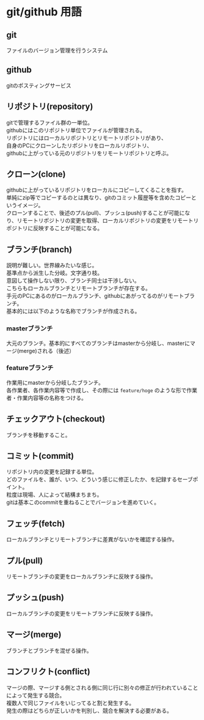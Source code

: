 # git/github 用語
## git
ファイルのバージョン管理を行うシステム
## github
gitのポスティングサービス
## リポジトリ(repository)
gitで管理するファイル群の一単位。  
githubにはこのリポジトリ単位でファイルが管理される。  
リポジトリにはローカルリポジトリとリモートリポジトリがあり、  
自身のPCにクローンしたリポジトリをローカルリポジトリ、  
githubに上がっている元のリポジトリをリモートリポジトリと呼ぶ。
## クローン(clone)
githubに上がっているリポジトリをローカルにコピーしてくることを指す。  
単純にzip等でコピーするのとは異なり、gitのコミット履歴等を含めたコピーというイメージ。  
クローンすることで、後述のプル(pull)、プッシュ(push)することが可能になり、リモートリポジトリの変更を取得、ローカルリポジトリの変更をリモートリポジトリに反映することが可能になる。
## ブランチ(branch)
説明が難しい。世界線みたいな感じ。  
基準点から派生した分岐。文字通り枝。  
意図して操作しない限り、ブランチ同士は干渉しない。  
こちらもローカルブランチとリモートブランチが存在する。  
手元のPCにあるのがローカルブランチ、githubにあがってるのがリモートブランチ。  
基本的には以下のような名称でブランチが作成される。  
### masterブランチ
大元のブランチ。基本的にすべてのブランチはmasterから分岐し、masterにマージ(merge)される（後述）
### featureブランチ
作業用にmasterから分岐したブランチ。  
各作業者、各作業内容等で作成し、その際には `feature/hoge` のような形で作業者・作業内容等の名称をつける。  
## チェックアウト(checkout)
ブランチを移動すること。
## コミット(commit)
リポジトリ内の変更を記録する単位。  
どのファイルを、誰が、いつ、どういう感じに修正したか、を記録するセーブポイント。  
粒度は現場、人によって結構まちまち。  
gitは基本このcommitを重ねることでバージョンを進めていく。
## フェッチ(fetch)
ローカルブランチとリモートブランチに差異がないかを確認する操作。
## プル(pull)
リモートブランチの変更をローカルブランチに反映する操作。
## プッシュ(push)
ローカルブランチの変更をリモートブランチに反映する操作。
## マージ(merge)
ブランチとブランチを混ぜる操作。
## コンフリクト(conflict)
マージの際、マージする側とされる側に同じ行に別々の修正が行われていることによって発生する競合。  
複数人で同じファイルをいじってると割と発生する。  
発生の際はどちらが正しいかを判別し、競合を解決する必要がある。
